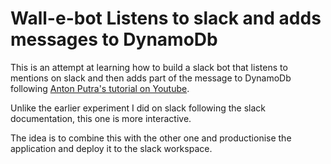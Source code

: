 # Wall-e-bot Listens to slack and adds messages to DynamoDb

This is an attempt at learning how to build a slack bot that listens to mentions on slack
and then adds part of the message to DynamoDb following 
[Anton Putra's tutorial on Youtube](https://www.youtube.com/watch?v=rUIptoPXu_8).

Unlike the earlier experiment I did on slack following the slack documentation, this one is more interactive.

The idea is to combine this with the other one and productionise the application and deploy it to the slack workspace.